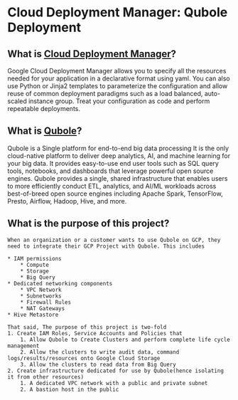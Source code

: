 # Cloud Deployment Manager: Qubole Deployment 

<h2>What is <a href="https://cloud.google.com/deployment-manager/">Cloud Deployment Manager</a>?</h2>
<p>
    Google Cloud Deployment Manager allows you to specify all the resources needed for your application in a declarative format using yaml. 
    You can also use Python or Jinja2 templates to parameterize the configuration and allow reuse of common deployment paradigms such as a load balanced, auto-scaled instance group. 
    Treat your configuration as code and perform repeatable deployments.
</p>

<h2>What is <a href="https://www.qubole.com/">Qubole</a>?</h2>
<p>
    Qubole is a Single platform for end-to-end big data processing
    It is the only cloud-native platform to deliver deep analytics, AI, and machine learning for your big data. 
    It provides easy-to-use end user tools such as SQL query tools, notebooks, and dashboards that leverage powerful open source engines. 
    Qubole provides a single, shared infrastructure that enables users to more efficiently conduct ETL, analytics, and AI/ML workloads 
    across best-of-breed open source engines including Apache Spark, TensorFlow, Presto, Airflow, Hadoop, Hive, and more.
</p>

<h2>What is the purpose of this project?</h2>

    When an organization or a customer wants to use Qubole on GCP, they need to integrate their GCP Project with Qubole. This includes
    
    * IAM permissions
        * Compute
        * Storage
        * Big Query
    * Dedicated networking components
        * VPC Network
        * Subnetworks
        * Firewall Rules
        * NAT Gateways
    * Hive Metastore
    
    That said, The purpose of this project is two-fold
    1. Create IAM Roles, Service Accounts and Policies that 
        1. Allow Qubole to Create Clusters and perform complete life cycle management
        2. Allow the clusters to write audit data, command logs/results/resources onto Google Cloud Storage
        3. Allow the clusters to read data from Big Query
    2. Create infrastructure dedicated for use by Qubole(hence isolating it from other resources)
        1. A dedicated VPC network with a public and private subnet
        2. A bastion host in the public 
        

